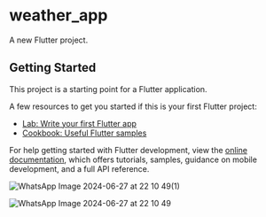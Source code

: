 # weather_app

A new Flutter project.

## Getting Started

This project is a starting point for a Flutter application.

A few resources to get you started if this is your first Flutter project:

- [Lab: Write your first Flutter app](https://docs.flutter.dev/get-started/codelab)
- [Cookbook: Useful Flutter samples](https://docs.flutter.dev/cookbook)

For help getting started with Flutter development, view the
[online documentation](https://docs.flutter.dev/), which offers tutorials,
samples, guidance on mobile development, and a full API reference.



![WhatsApp Image 2024-06-27 at 22 10 49(1)](https://github.com/ismailyehia/Weather-app/assets/105608443/edcd196f-4d56-403c-84e5-b322deaf5246)

![WhatsApp Image 2024-06-27 at 22 10 49](https://github.com/ismailyehia/Weather-app/assets/105608443/32db7f0b-6ea9-4ca6-83fd-77c4356f41cf)
